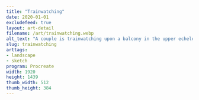 ```yaml
---
title: "Trainwatching"
date: 2020-01-01
excludefeed: true
layout: art-detail
filename: /art/trainwatching.webp
alt_text: "A couple is trainwatching upon a balcony in the upper echelons of a town. The train is green with gold rooftops, and it's slowly inching it's way up higher."
slug: trainwatching
arttags:
- landscape
- sketch
program: Procreate
width: 1920
height: 1439
thumb_width: 512
thumb_height: 384
---
```

